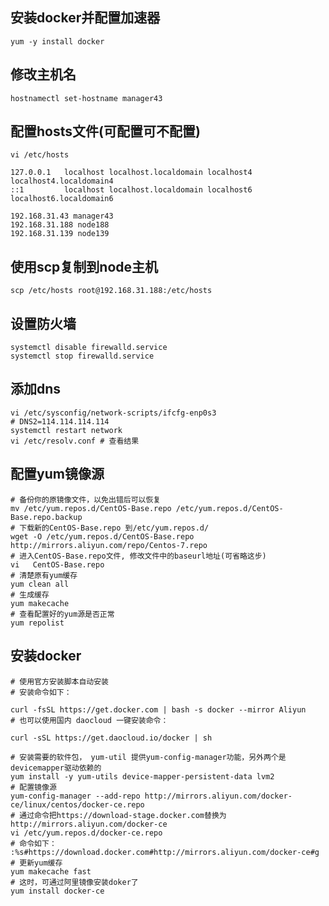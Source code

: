 ## 安装docker并配置加速器
```shell script
yum -y install docker
```

## 修改主机名
```shell script
hostnamectl set-hostname manager43
``` 

## 配置hosts文件(可配置可不配置)
```shell script
vi /etc/hosts
```
```
127.0.0.1   localhost localhost.localdomain localhost4 localhost4.localdomain4
::1         localhost localhost.localdomain localhost6 localhost6.localdomain6
 
192.168.31.43 manager43
192.168.31.188 node188
192.168.31.139 node139
```

## 使用scp复制到node主机
```shell script
scp /etc/hosts root@192.168.31.188:/etc/hosts
```

## 设置防火墙
```shell script
systemctl disable firewalld.service
systemctl stop firewalld.service
```

## 添加dns
```shell
vi /etc/sysconfig/network-scripts/ifcfg-enp0s3
# DNS2=114.114.114.114
systemctl restart network
vi /etc/resolv.conf # 查看结果
```

## 配置yum镜像源
```shell
# 备份你的原镜像文件，以免出错后可以恢复
mv /etc/yum.repos.d/CentOS-Base.repo /etc/yum.repos.d/CentOS-Base.repo.backup
# 下载新的CentOS-Base.repo 到/etc/yum.repos.d/
wget -O /etc/yum.repos.d/CentOS-Base.repo http://mirrors.aliyun.com/repo/Centos-7.repo
# 进入CentOS-Base.repo文件, 修改文件中的baseurl地址(可省略这步)
vi   CentOS-Base.repo
# 清楚原有yum缓存
yum clean all
# 生成缓存
yum makecache
# 查看配置好的yum源是否正常
yum repolist
```
## 安装docker
```shell script
# 使用官方安装脚本自动安装
# 安装命令如下：

curl -fsSL https://get.docker.com | bash -s docker --mirror Aliyun
# 也可以使用国内 daocloud 一键安装命令：

curl -sSL https://get.daocloud.io/docker | sh
```
```shell
# 安装需要的软件包， yum-util 提供yum-config-manager功能，另外两个是devicemapper驱动依赖的
yum install -y yum-utils device-mapper-persistent-data lvm2
# 配置镜像源
yum-config-manager --add-repo http://mirrors.aliyun.com/docker-ce/linux/centos/docker-ce.repo
# 通过命令把https://download-stage.docker.com替换为http://mirrors.aliyun.com/docker-ce
vi /etc/yum.repos.d/docker-ce.repo
# 命令如下：
:%s#https://download.docker.com#http://mirrors.aliyun.com/docker-ce#g
# 更新yum缓存
yum makecache fast
# 这时，可通过阿里镜像安装doker了
yum install docker-ce
```